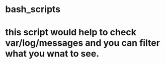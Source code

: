 # bash_scripts
# this script would help to check var/log/messages and you can filter what you wnat to see.
